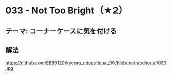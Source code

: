# 033 - Not Too Bright（★2）

## テーマ: コーナーケースに気を付ける

## 解法
https://github.com/E869120/kyopro_educational_90/blob/main/editorial/033.jpg
